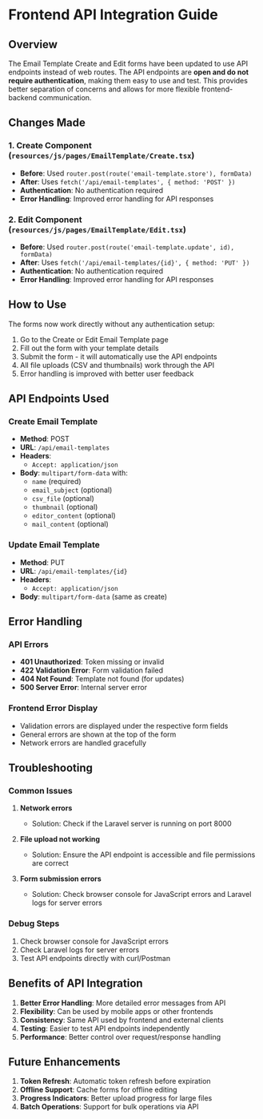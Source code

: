 # Frontend API Integration Guide

## Overview

The Email Template Create and Edit forms have been updated to use API endpoints instead of web routes. The API endpoints are **open and do not require authentication**, making them easy to use and test. This provides better separation of concerns and allows for more flexible frontend-backend communication.

## Changes Made

### 1. Create Component (`resources/js/pages/EmailTemplate/Create.tsx`)

- **Before**: Used `router.post(route('email-template.store'), formData)`
- **After**: Uses `fetch('/api/email-templates', { method: 'POST' })`
- **Authentication**: No authentication required
- **Error Handling**: Improved error handling for API responses

### 2. Edit Component (`resources/js/pages/EmailTemplate/Edit.tsx`)

- **Before**: Used `router.post(route('email-template.update', id), formData)`
- **After**: Uses `fetch('/api/email-templates/{id}', { method: 'PUT' })`
- **Authentication**: No authentication required
- **Error Handling**: Improved error handling for API responses

## How to Use

The forms now work directly without any authentication setup:

1. Go to the Create or Edit Email Template page
2. Fill out the form with your template details
3. Submit the form - it will automatically use the API endpoints
4. All file uploads (CSV and thumbnails) work through the API
5. Error handling is improved with better user feedback

## API Endpoints Used

### Create Email Template

- **Method**: POST
- **URL**: `/api/email-templates`
- **Headers**:
    - `Accept: application/json`
- **Body**: `multipart/form-data` with:
    - `name` (required)
    - `email_subject` (optional)
    - `csv_file` (optional)
    - `thumbnail` (optional)
    - `editor_content` (optional)
    - `mail_content` (optional)

### Update Email Template

- **Method**: PUT
- **URL**: `/api/email-templates/{id}`
- **Headers**:
    - `Accept: application/json`
- **Body**: `multipart/form-data` (same as create)

## Error Handling

### API Errors

- **401 Unauthorized**: Token missing or invalid
- **422 Validation Error**: Form validation failed
- **404 Not Found**: Template not found (for updates)
- **500 Server Error**: Internal server error

### Frontend Error Display

- Validation errors are displayed under the respective form fields
- General errors are shown at the top of the form
- Network errors are handled gracefully

## Troubleshooting

### Common Issues

1. **Network errors**
    - Solution: Check if the Laravel server is running on port 8000

2. **File upload not working**
    - Solution: Ensure the API endpoint is accessible and file permissions are correct

3. **Form submission errors**
    - Solution: Check browser console for JavaScript errors and Laravel logs for server errors

### Debug Steps

1. Check browser console for JavaScript errors
2. Check Laravel logs for server errors
3. Test API endpoints directly with curl/Postman

## Benefits of API Integration

1. **Better Error Handling**: More detailed error messages from API
2. **Flexibility**: Can be used by mobile apps or other frontends
3. **Consistency**: Same API used by frontend and external clients
4. **Testing**: Easier to test API endpoints independently
5. **Performance**: Better control over request/response handling

## Future Enhancements

1. **Token Refresh**: Automatic token refresh before expiration
2. **Offline Support**: Cache forms for offline editing
3. **Progress Indicators**: Better upload progress for large files
4. **Batch Operations**: Support for bulk operations via API
